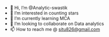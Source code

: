 - 👋 Hi, I’m @Analytic-swastik
- 👀 I’m interested in counting stars 
- 🌱 I’m currently learning MCA
- 💞️ I’m looking to collaborate on Data analytics 
- 📫 How to reach me @ situ826@gmail.com

<!---
Analytic-swastik/Analytic-swastik is a ✨ special ✨ repository because its `README.md` (this file) appears on your GitHub profile.
You can click the Preview link to take a look at your changes.
--->
